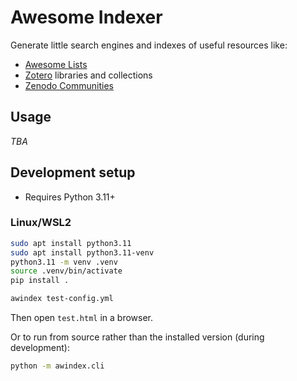 Awesome Indexer
===============

Generate little search engines and indexes of useful resources like:

- [Awesome Lists](https://github.com/sindresorhus/awesome/blob/main/awesome.md)
- [Zotero](https://www.zotero.org/) libraries and collections
- [Zenodo Communities](https://zenodo.org/communities)

## Usage

_TBA_

## Development setup

- Requires Python 3.11+

### Linux/WSL2

```bash
sudo apt install python3.11
sudo apt install python3.11-venv
python3.11 -m venv .venv
source .venv/bin/activate
pip install .

awindex test-config.yml
```

Then open `test.html` in a browser.

Or to run from source rather than the installed version (during development):

```bash
python -m awindex.cli
```